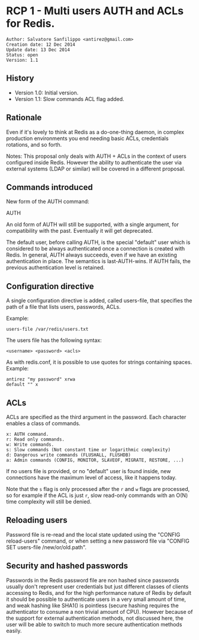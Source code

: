 RCP 1 - Multi users AUTH and ACLs for Redis.
===

```
Author: Salvatore Sanfilippo <antirez@gmail.com>
Creation date: 12 Dec 2014
Update date: 13 Dec 2014
Status: open
Version: 1.1
```

History
---

* Version 1.0: Initial version.
* Version 1.1: Slow commands ACL flag added.

Rationale
---

Even if it's lovely to think at Redis as a do-one-thing
daemon, in complex production environments you end needing basic ACLs,
credentials rotations, and so forth.

Notes: This proposal only deals with AUTH + ACLs in the context of
users configured inside Redis. However the ability to authenticate the
user via external systems (LDAP or similar) will be covered in a
different proposal.

Commands introduced
---

New form of the AUTH command:

AUTH <username> <password>

An old form of AUTH will still be supported, with a single argument,
for compatibility with the past. Eventually it will get deprecated.

The default user, before calling AUTH, is the special "default" user
which is considered to be always authenticated once a connection is
created with Redis.
In general, AUTH always succeeds, even if we have an existing
authentication in place. The semantics is last-AUTH-wins. If AUTH
fails, the previous authentication level is retained.

Configuration directive
---

A single configuration directive is added, called users-file, that
specifies the path of a file that lists users, passwords, ACLs.

Example:

    users-file /var/redis/users.txt

The users file has the following syntax:

    <username> <password> <acls>

As with redis.conf, it is possible to use quotes for strings
containing spaces. Example:

    antirez "my password" xrwa
    default "" x

ACLs
---

ACLs are specified as the third argument in the password. Each
character enables a class of commands.

    x: AUTH command.
    r: Read only commands.
    w: Write commands.
    s: Slow commands (Not constant time or logarithmic complexity)
    d: Dangerous write commands (FLUSHALL, FLUSHDB)
    a: Admin commands (CONFIG, MONITOR, SLAVEOF, MIGRATE, RESTORE, ...)

If no users file is provided, or no "default" user is found inside,
new connections have the maximum level of access, like it happens
today.

Note that the `s` flag is only processed after the `r` and `w` flags are processed, so for example if the ACL is just `r`, slow read-only commands with an O(N) time complexity will still be denied.

Reloading users
---

Password file is re-read and the local state updated using the "CONFIG
reload-users" command, or when setting a new password file via "CONFIG
SET users-file /new/or/old.path".

Security and hashed passwords
---

Passwords in the Redis password file are non hashed since passwords
usually don't represent user credentials but just different classes of
clients accessing to Redis, and for the high performance nature of
Redis by default it should be possible to authenticate users in a very
small amount of time, and weak hashing like SHA1() is pointless
(secure hashing requires the authenticator to consume a non trivial
amount of CPU). However because of the support for external
authentication methods, not discussed here, the user will be able to
switch to much more secure authentication methods easily.
